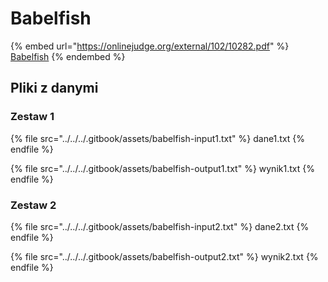# Babelfish

{% embed url="https://onlinejudge.org/external/102/10282.pdf" %}
[Babelfish](http://onlinejudge.org/index.php?option=com_onlinejudge&Itemid=8&category=24&page=show_problem&problem=1223)
{% endembed %}

## Pliki z danymi

### Zestaw 1

{% file src="../../../.gitbook/assets/babelfish-input1.txt" %}
dane1.txt
{% endfile %}

{% file src="../../../.gitbook/assets/babelfish-output1.txt" %}
wynik1.txt
{% endfile %}

### Zestaw 2

{% file src="../../../.gitbook/assets/babelfish-input2.txt" %}
dane2.txt
{% endfile %}

{% file src="../../../.gitbook/assets/babelfish-output2.txt" %}
wynik2.txt
{% endfile %}
